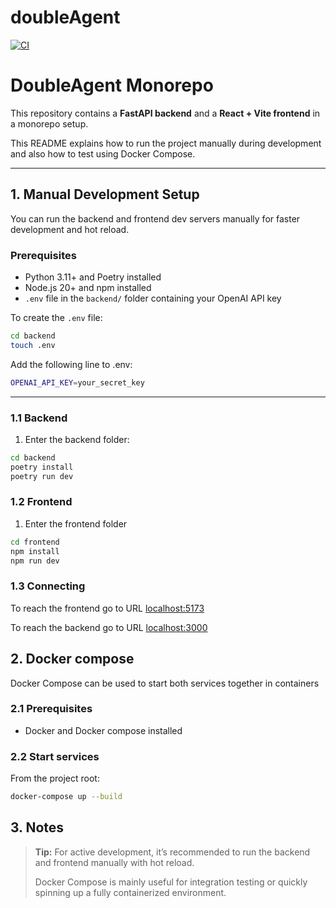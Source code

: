 # doubleAgent

[![CI](https://github.com/doubleAgent-ohtu/doubleAgent/actions/workflows/CI.yml/badge.svg?branch=main)](https://github.com/doubleAgent-ohtu/doubleAgent/actions/workflows/CI.yml)

# DoubleAgent Monorepo

This repository contains a **FastAPI backend** and a **React + Vite frontend** in a monorepo setup.

This README explains how to run the project manually during development and also how to test using Docker Compose.

---

## 1. Manual Development Setup

You can run the backend and frontend dev servers manually for faster development and hot reload.

### Prerequisites

- Python 3.11+ and Poetry installed
- Node.js 20+ and npm installed
- `.env` file in the `backend/` folder containing your OpenAI API key

To create the `.env` file:

```bash
cd backend
touch .env
```

Add the following line to .env:

```bash
OPENAI_API_KEY=your_secret_key
```

---

### 1.1 Backend

1. Enter the backend folder:

```bash
cd backend
poetry install
poetry run dev
```

### 1.2 Frontend

1. Enter the frontend folder

```bash
cd frontend
npm install
npm run dev
```

### 1.3 Connecting

To reach the frontend go to URL <localhost:5173>

To reach the backend go to URL <localhost:3000>

## 2. Docker compose

Docker Compose can be used to start both services together in containers

### 2.1 Prerequisites

- Docker and Docker compose installed

### 2.2 Start services

From the project root:

```bash
docker-compose up --build
```

## 3. Notes

> **Tip:** For active development, it’s recommended to run the backend and frontend manually with hot reload.
>
> Docker Compose is mainly useful for integration testing or quickly spinning up a fully containerized environment.
